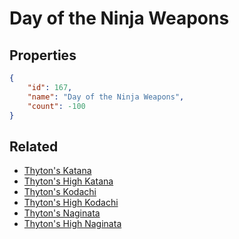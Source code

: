 # Day of the Ninja Weapons

<no description available>

## Properties

```json
{
    "id": 167,
    "name": "Day of the Ninja Weapons",
    "count": -100
}
```

## Related

- [Thyton's Katana](../items/4672-thyton-s-katana.md)
- [Thyton's High Katana](../items/4673-thyton-s-high-katana.md)
- [Thyton's Kodachi](../items/4674-thyton-s-kodachi.md)
- [Thyton's High Kodachi](../items/4675-thyton-s-high-kodachi.md)
- [Thyton's Naginata](../items/4676-thyton-s-naginata.md)
- [Thyton's High Naginata ](../items/4677-thyton-s-high-naginata.md)

